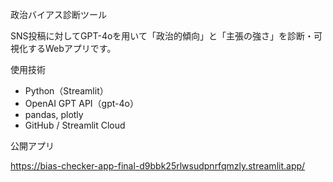 政治バイアス診断ツール

SNS投稿に対してGPT-4oを用いて「政治的傾向」と「主張の強さ」を診断・可視化するWebアプリです。

使用技術

- Python（Streamlit）
- OpenAI GPT API（gpt-4o）
- pandas, plotly
- GitHub / Streamlit Cloud

公開アプリ

https://bias-checker-app-final-d9bbk25rlwsudpnrfqmzly.streamlit.app/
